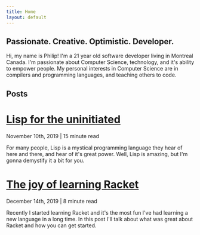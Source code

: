 ```yaml
---
title: Home
layout: default
---
```


## Passionate. Creative. Optimistic. Developer.

Hi, my name is Philip! I'm a 21 year old software developer living in Montreal Canada. I'm passionate about Computer Science, technology, and it's ability to empower people.
My personal interests in Computer Science are in compilers and programming languages, and teaching others to code.

## Posts

<div class="post">
  <h1><a href="blog/lisp-uninitiated.html">Lisp for the uninitiated</a></h1>
  <p class="meta">November 10th, 2019 | 15 minute read</p>
  <p class="desc">For many people, Lisp is a mystical programming language they hear of here and there, and hear of it's great power. Well, Lisp is amazing, but I'm gonna demystify it a bit for you.</p>
</div>

<div class="post">
  <h1><a href="blog/joy-of-racket.html">The joy of learning Racket</a></h1>
  <p class="meta">December 14th, 2019 | 8 minute read</p>
  <p class="desc">Recently I started learning Racket and it's the most fun I've had learning a new language in a long time. In this post I'll talk about what was great about Racket and how you can get started.</p>
</div>

<!-- <div class="post"> -->
<!--   <h1><a href="_posts/love-hate-js.md">What I love and hate about JavaScript</a></h1> -->
<!--   <p class="meta">November 10th, 2019 | 10 minute read</p> -->
<!--   <p class="desc">JavaScript is the language that I've used the most professionally, and while I love it as a language, it's not without flaws. I'm gonna hash out what I love and hate about full stack JS.</p> -->
<!-- </div> -->

<!-- <div class="post"> -->
<!--   <h1><a href="_posts/give-php-a-shot.md">Why you should give PHP a shot</a></h1> -->
<!--   <p class="meta">November 10th, 2019 | 10 minute read</p> -->
<!--   <p class="desc">PHP gets a lot of flak for being a terrible language - I think otherwise.</p> -->
<!-- </div> -->

<!-- <div class="post"> -->
<!--   <h1><a href="_posts/rust-over-cpp.md">Learn Rust, not C++</a></h1> -->
<!--   <p class="meta">November 10th, 2019 | 10 minute read</p> -->
<!--   <p class="desc">C++ has been the defacto language large-scale low-level programming for decades. I think people new to low-level programming should try out Rust first.</p> -->
<!-- </div> -->

<!-- <div class="post"> -->
<!--   <h1><a href="_posts/lisp-for-beginners">Why Lisp is great for beginners</a></h1> -->
<!--   <p class="meta">November 10th, 2019 | 10 minute read</p> -->
<!--   <p class="desc">There's so much debate about what language someone should learn first. Python, C, Java and JavaScript are all cited as "good first languages". Lisp should get some more attention.</p> -->
<!-- </div> -->

<!-- <div class="post"> -->
<!--   <h1><a href="_posts/nodejs-event-loop.md">Understanding the Nodejs Event loop</a></h1> -->
<!--   <p class="meta">November 10th, 2019 | 10 minute read</p> -->
<!--   <p class="desc">Asynchronous programming is such an important concept in nodejs, and people often gloss over the details of what's happening under the hood. Learn about the nodejs event loop here.</p> -->
<!-- </div> -->
